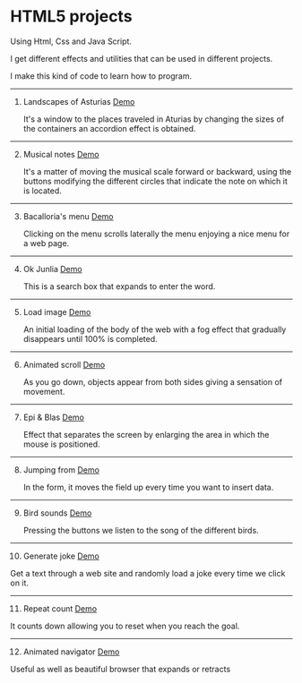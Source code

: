 # HTML5 projects

Using Html, Css and Java Script.

I get different effects and utilities that can be used in different projects.

I make this kind of code to learn how to program.

---

1. Landscapes of Asturias [Demo](https://sudja89.github.io/1-paisajesAsturias/index.html)

   It's a window to the places traveled in Aturias by changing the sizes of the containers an accordion effect is obtained.

---

2. Musical notes [Demo](https://sudja89.github.io/2-notasMusicales/index.html)

   It's a matter of moving the musical scale forward or backward, using the buttons modifying the different circles that indicate the note on which it is located.

---

3. Bacalloria's menu [Demo](https://sudja89.github.io/3-menuBacalloria/index.html)

   Clicking on the menu scrolls laterally the menu enjoying a nice menu for a web page.

---

4. Ok Junlia [Demo](https://sudja89.github.io/4-okJunlia/index.html)

   This is a search box that expands to enter the word.

---

5. Load image [Demo](https://sudja89.github.io/5-cargarImagen/index.html)

   An initial loading of the body of the web with a fog effect that gradually disappears until 100% is completed.

---

6. Animated scroll [Demo](https://sudja89.github.io/6-scrollAnimado/index.html)

   As you go down, objects appear from both sides giving a sensation of movement.

---

7. Epi & Blas [Demo](https://sudja89.github.io/7-epiBlas/index.html)

   Effect that separates the screen by enlarging the area in which the mouse is positioned.

---

8. Jumping from [Demo](https://sudja89.github.io/8-registroSaltarin/index.html)

   In the form, it moves the field up every time you want to insert data.

---

9. Bird sounds [Demo](https://sudja89.github.io/9-sonidoAve/index.html)

   Pressing the buttons we listen to the song of the different birds.

---

10. Generate joke [Demo](https://sudja89.github.io/10-generarBroma/index.html)

   Get a text through a web site and randomly load a joke every time we click on it.

---

11. Repeat count [Demo](https://sudja89.github.io/11-cuentaRepetida/index.html)

   It counts down allowing you to reset when you reach the goal.

---

12. Animated navigator [Demo](https://sudja89.github.io/12-navegadorAnimado/index.html)

   Useful as well as beautiful browser that expands or retracts
